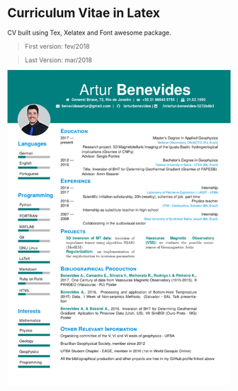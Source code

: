 # Curriculum Vitae in Latex

CV built using Tex, Xelatex and Font awesome package.

> First version: fev/2018

> Last Version: mar/2018

<img src='https://github.com/arturbenevides/cv/blob/master/canvas.png' width=800> 

